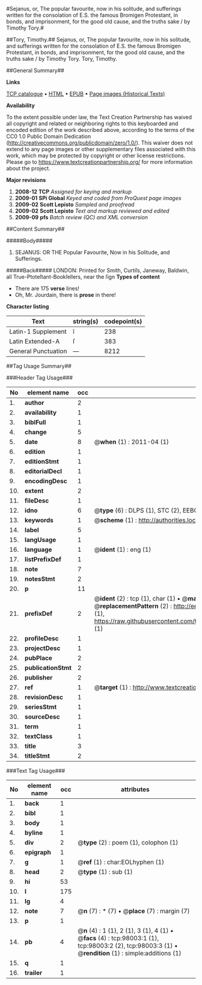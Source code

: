 #Sejanus, or, The popular favourite, now in his solitude, and sufferings written for the consolation of E.S. the famous Bromigen Protestant, in bonds, and imprisonment, for the good old cause, and the truths sake / by Timothy Tory.#

##Tory, Timothy.##
Sejanus, or, The popular favourite, now in his solitude, and sufferings written for the consolation of E.S. the famous Bromigen Protestant, in bonds, and imprisonment, for the good old cause, and the truths sake / by Timothy Tory.
Tory, Timothy.

##General Summary##

**Links**

[TCP catalogue](http://www.ota.ox.ac.uk/tcp/)  • 
[HTML](http://tei.it.ox.ac.uk/tcp/Texts-HTML/free/A59/A59074.html)  • 
[EPUB](http://tei.it.ox.ac.uk/tcp/Texts-EPUB/free/A59/A59074.epub) • 
[Page images (Historical Texts)](https://historicaltexts.jisc.ac.uk/eebo-13142561e)

**Availability**

To the extent possible under law, the Text Creation Partnership has waived all copyright and related or neighboring rights to this keyboarded and encoded edition of the work described above, according to the terms of the CC0 1.0 Public Domain Dedication (http://creativecommons.org/publicdomain/zero/1.0/). This waiver does not extend to any page images or other supplementary files associated with this work, which may be protected by copyright or other license restrictions. Please go to https://www.textcreationpartnership.org/ for more information about the project.

**Major revisions**

1. __2008-12__ __TCP__ *Assigned for keying and markup*
1. __2009-01__ __SPi Global__ *Keyed and coded from ProQuest page images*
1. __2009-02__ __Scott Lepisto__ *Sampled and proofread*
1. __2009-02__ __Scott Lepisto__ *Text and markup reviewed and edited*
1. __2009-09__ __pfs__ *Batch review (QC) and XML conversion*

##Content Summary##

#####Body#####

1. SEJANUS: OR THE Popular Favourite, Now in his Solitude, and Sufferings.

#####Back#####
LONDON: Printed for Smith, Curtiſs, Janeway, Baldwin, all True-Ptoteſtant-Bookſellers, near the ſign
**Types of content**

  * There are 175 **verse** lines!
  * Oh, Mr. Jourdain, there is **prose** in there!

**Character listing**


|Text|string(s)|codepoint(s)|
|---|---|---|
|Latin-1 Supplement|î|238|
|Latin Extended-A|ſ|383|
|General Punctuation|—|8212|

##Tag Usage Summary##

###Header Tag Usage###

|No|element name|occ|attributes|
|---|---|---|---|
|1.|__author__|2||
|2.|__availability__|1||
|3.|__biblFull__|1||
|4.|__change__|5||
|5.|__date__|8| @__when__ (1) : 2011-04 (1)|
|6.|__edition__|1||
|7.|__editionStmt__|1||
|8.|__editorialDecl__|1||
|9.|__encodingDesc__|1||
|10.|__extent__|2||
|11.|__fileDesc__|1||
|12.|__idno__|6| @__type__ (6) : DLPS (1), STC (2), EEBO-CITATION (1), OCLC (1), VID (1)|
|13.|__keywords__|1| @__scheme__ (1) : http://authorities.loc.gov/ (1)|
|14.|__label__|5||
|15.|__langUsage__|1||
|16.|__language__|1| @__ident__ (1) : eng (1)|
|17.|__listPrefixDef__|1||
|18.|__note__|7||
|19.|__notesStmt__|2||
|20.|__p__|11||
|21.|__prefixDef__|2| @__ident__ (2) : tcp (1), char (1)  •  @__matchPattern__ (2) : ([0-9\-]+):([0-9IVX]+) (1), (.+) (1)  •  @__replacementPattern__ (2) : http://eebo.chadwyck.com/downloadtiff?vid=$1&page=$2 (1), https://raw.githubusercontent.com/textcreationpartnership/Texts/master/tcpchars.xml#$1 (1)|
|22.|__profileDesc__|1||
|23.|__projectDesc__|1||
|24.|__pubPlace__|2||
|25.|__publicationStmt__|2||
|26.|__publisher__|2||
|27.|__ref__|1| @__target__ (1) : http://www.textcreationpartnership.org/docs/. (1)|
|28.|__revisionDesc__|1||
|29.|__seriesStmt__|1||
|30.|__sourceDesc__|1||
|31.|__term__|1||
|32.|__textClass__|1||
|33.|__title__|3||
|34.|__titleStmt__|2||


###Text Tag Usage###

|No|element name|occ|attributes|
|---|---|---|---|
|1.|__back__|1||
|2.|__bibl__|1||
|3.|__body__|1||
|4.|__byline__|1||
|5.|__div__|2| @__type__ (2) : poem (1), colophon (1)|
|6.|__epigraph__|1||
|7.|__g__|1| @__ref__ (1) : char:EOLhyphen (1)|
|8.|__head__|2| @__type__ (1) : sub (1)|
|9.|__hi__|53||
|10.|__l__|175||
|11.|__lg__|4||
|12.|__note__|7| @__n__ (7) : * (7)  •  @__place__ (7) : margin (7)|
|13.|__p__|1||
|14.|__pb__|4| @__n__ (4) : 1 (1), 2 (1), 3 (1), 4 (1)  •  @__facs__ (4) : tcp:98003:1 (1), tcp:98003:2 (2), tcp:98003:3 (1)  •  @__rendition__ (1) : simple:additions (1)|
|15.|__q__|1||
|16.|__trailer__|1||
